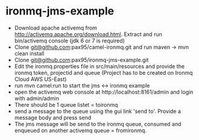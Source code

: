 ironmq-jms-example
==================

*	Download apache activemq from http://activemq.apache.org/download.html. Extract and run bin/activemq console (jdk 6 or 7 is required)
*	Clone git@github.com:pax95/camel-ironmq.git and run maven -> mvn clean install
*	Clone git@github.com:pax95/ironmq-jms-example.git
*	Edit the ironmq.properties file in src/main/resources and provide the ironmq token, projectid and queue (Project has to be created on Ironmq Cloud AWS US-East)
*	run mvn camel:run to start the jms <-> ironmq example
*	open the activemq web console at http://localhost:8161/admin and login with admin/admin
*	There should be 1 queue listet = toironmq
*	send a message to the queue using the gui link 'send to'. Provide a message body and press send
*	The jms message will be send to the ironmq queue, consumed and enqueued on another activemq queue = fromironmq.


